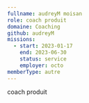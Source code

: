 ```yaml
---
fullname: audreyM moisan
role: coach produit
domaine: Coaching
github: audreyM
missions:
  - start: 2023-01-17
    end: 2023-06-30
    status: service
    employer: octo
memberType: autre
---
```

coach produit